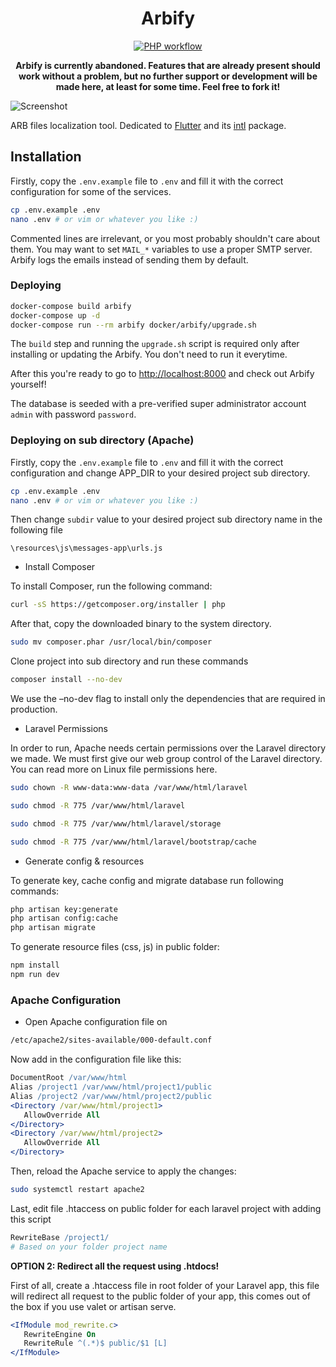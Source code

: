 <div align="center">
<h1>Arbify</h1>
    
[![PHP workflow][php-workflow-badge]][php-workflow]

**Arbify is currently abandoned. Features that are already present should work without a problem, but no further support or development will be made here, at least for some time. Feel free to fork it!**

</div>

![Screenshot](resources/images/screenshot.png)

ARB files localization tool. Dedicated to [Flutter](https://flutter.dev) and its [intl](https://pub.dev/packages/intl) package.

## Installation

Firstly, copy the `.env.example` file to `.env` and fill it with the correct configuration for some of the services.

```bash
cp .env.example .env
nano .env # or vim or whatever you like :)
```

Commented lines are irrelevant, or you most probably shouldn't care about them. You may want to set `MAIL_*` variables
to use a proper SMTP server. Arbify logs the emails instead of sending them by default.

### Deploying

```bash
docker-compose build arbify
docker-compose up -d
docker-compose run --rm arbify docker/arbify/upgrade.sh
```

The `build` step and running the `upgrade.sh` script is required only after installing or updating the Arbify. You don't need to run it everytime.

After this you're ready to go to [http://localhost:8000](http://localhost:8000) and check out Arbify yourself!

The database is seeded with a pre-verified super administrator account `admin` with password `password`.

[php-workflow]: https://github.com/Arbify/Arbify/actions?query=workflow%3APHP
[php-workflow-badge]: https://img.shields.io/github/workflow/status/Arbify/Arbify/PHP

### Deploying on sub directory (Apache)

Firstly, copy the `.env.example` file to `.env` and fill it with the correct configuration and change APP_DIR to your desired project sub directory.

```bash
cp .env.example .env
nano .env # or vim or whatever you like :)
```

Then change `subdir` value to your desired project sub directory name in the following file

```
\resources\js\messages-app\urls.js
```

-   Install Composer

To install Composer, run the following command:

```bash
curl -sS https://getcomposer.org/installer | php
```

After that, copy the downloaded binary to the system directory.

```bash
sudo mv composer.phar /usr/local/bin/composer
```

Clone project into sub directory and run these commands

```bash
composer install --no-dev
```

We use the –no-dev flag to install only the dependencies that are required in production.

-   Laravel Permissions

In order to run, Apache needs certain permissions over the Laravel directory we made. We must first give our web group control of the Laravel directory. You can read more on Linux file permissions here.

```bash
sudo chown -R www-data:www-data /var/www/html/laravel

sudo chmod -R 775 /var/www/html/laravel

sudo chmod -R 775 /var/www/html/laravel/storage

sudo chmod -R 775 /var/www/html/laravel/bootstrap/cache
```

-   Generate config & resources

To generate key, cache config and migrate database run following commands:

```bash
php artisan key:generate
php artisan config:cache
php artisan migrate
```

To generate resource files (css, js) in public folder:

```bash
npm install
npm run dev

```

### Apache Configuration

-   Open Apache configuration file on

```bash
/etc/apache2/sites-available/000-default.conf
```

Now add in the configuration file like this:

```apache
DocumentRoot /var/www/html
Alias /project1 /var/www/html/project1/public
Alias /project2 /var/www/html/project2/public
<Directory /var/www/html/project1>
   AllowOverride All
</Directory>
<Directory /var/www/html/project2>
   AllowOverride All
</Directory>
```

Then, reload the Apache service to apply the changes:

```bash
sudo systemctl restart apache2
```

Last, edit file .htaccess on public folder for each laravel project with adding this script

```apache
RewriteBase /project1/
# Based on your folder project name
```

**OPTION 2: Redirect all the request using .htdocs!**

First of all, create a .htaccess file in root folder of your Laravel app, this file will redirect all request to the public folder of your app, this comes out of the box if you use valet or artisan serve.

```apache
<IfModule mod_rewrite.c>
   RewriteEngine On
   RewriteRule ^(.*)$ public/$1 [L]
</IfModule>
```
